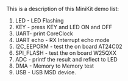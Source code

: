 This is a description of this MiniKit demo list:

1. LED - LED Flashing
2. KEY - press KEY and LED ON and OFF
3. UART- print CoreClock 
4. UART echo - RX Interrupt echo mode
5. I2C_EEPORM - test the on board AT24C02
6. SPI_FLASH - test the on board W25QXX
7. ADC - printf the result and reflect to LED 
8. DMA - Memory to Memory test
9. USB - USB MSD device.


